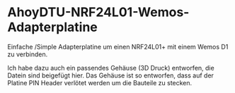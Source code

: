 # AhoyDTU-NRF24L01-Wemos-Adapterplatine
Einfache /Simple Adapterplatine um einen NRF24L01+ mit einem Wemos D1 zu verbinden. 

Ich habe dazu auch ein passendes Gehäuse (3D Druck) entworfen, die Datein sind beigefügt hier. Das Gehäuse ist so entworfen, dass auf der Platine PIN Header verlötet werden um die Bauteile zu stecken.
